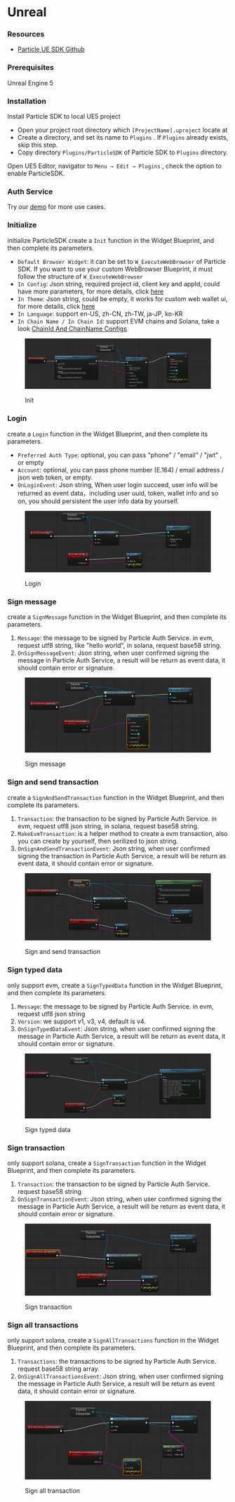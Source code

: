 # Unreal

### Resources <a href="#prerequisites" id="prerequisites"></a>

* [Particle UE SDK Github](https://github.com/Particle-Network/particle-unreal)

### Prerequisites <a href="#prerequisites" id="prerequisites"></a>

Unreal Engine 5&#x20;

### Installation

Install Particle SDK to local UE5 project

* Open your project root directory which `[ProjectName].uproject` locate at
* Create a directory, and set its name to `Plugins` . If `Plugins` already exists, skip this step.
* Copy directory `Plugins/ParticleSDK` of Particle SDK to `Plugins` directory.

Open UE5 Editor, navigator to `Menu → Edit → Plugins` , check the option to enable ParticleSDK.

### Auth Service

Try our [demo](https://github.com/Particle-Network/particle-unreal) for more use cases.

### Initialize&#x20;

initialize ParticleSDK create a `Init` function in the Widget Blueprint, and then complete its parameters.

* `Default Browser Widget`: it can be set to `W_ExecuteWebBrowser` of Particle SDK. If you want to use your custom WebBrowser Blueprint, it must follow the structure of `W_ExecuteWebBrowser`
* `In Config`: Json string, required project id, client key and appId, could have more parameters, for more details, click [here](web.md#set-auth-theme)
* `In Theme`: Json string, could be empty, it works for custom web wallet ui, for more details, click [here](web.md#set-auth-theme)
* `In Language`: support en-US, zh-CN, zh-TW, ja-JP, ko-KR
* `In Chain Name / In Chain Id`: support EVM chains and Solana, take a look [ChainId And ChainName Configs](../../node-service/evm-chains-api/#structure)

<figure><img src="../../.gitbook/assets/image (9).png" alt=""><figcaption><p>Init</p></figcaption></figure>

### Login

create a `Login` function in the Widget Blueprint, and then complete its parameters.

* `Preferred Auth Type`: optional, you can pass "phone" / "email" / "jwt" , or empty
* `Account`: optional, you can pass phone number (E.164) / email address / json web token, or empty.
* `OnLoginEvent`: Json string, When user login succeed, user info will be returned as event data，including user uuid, token, wallet info and so on, you should persistent the user info data by yourself.

<figure><img src="../../.gitbook/assets/image (8) (1).png" alt=""><figcaption><p>Login </p></figcaption></figure>

### Sign message

create a `SignMessage` function in the Widget Blueprint, and then complete its parameters.

1. `Message`: the message to be signed by Particle Auth Service. in evm, request utf8 string, like "hello world", in solana, request base58 string.&#x20;
2. `OnSignMessageEvent`: Json string, when user confirmed signing the message in Particle Auth Service, a result will be return as event data, it should contain error or signature.

<figure><img src="../../.gitbook/assets/image (3) (1).png" alt=""><figcaption><p>Sign message</p></figcaption></figure>

### Sign and send transaction

create a `SignAndSendTransaction` function in the Widget Blueprint, and then complete its parameters.

1. `Transaction`: the transaction to be signed by Particle Auth Service. in evm, request utf8 json string, in solana, request base58 string.&#x20;
2. `MakeEvmTransaction`: is a helper method to create a evm transaction, also you can create by yourself, then serilized to json string.
3. `OnSignAndSendTransactionEvent`: Json string, when user confirmed signing the transaction in Particle Auth Service, a result will be return as event data, it should contain error or signature.

<figure><img src="../../.gitbook/assets/image (2) (3).png" alt=""><figcaption><p>Sign and send transaction</p></figcaption></figure>

### Sign typed data

only support evm, create a `SignTypedData` function in the Widget Blueprint, and then complete its parameters.

1. `Message`: the message to be signed by Particle Auth Service. in evm, request utf8 json string
2. `Version`: we support v1, v3, v4, default is v4.
3. `OnSignTypedDataEvent`: Json string, when user confirmed signing the message in Particle Auth Service, a result will be return as event data, it should contain error or signature.

<figure><img src="../../.gitbook/assets/image (4) (1).png" alt=""><figcaption><p>Sign typed data</p></figcaption></figure>

### Sign transaction

only support solana, create a `SignTransaction` function in the Widget Blueprint, and then complete its parameters.

1. `Transaction`: the transaction to be signed by Particle Auth Service. request base58 string
2. `OnSignTransactionEvent`: Json string, when user confirmed signing the message in Particle Auth Service, a result will be return as event data, it should contain error or signature.

<figure><img src="../../.gitbook/assets/image (1) (1).png" alt=""><figcaption><p>Sign transaction</p></figcaption></figure>

### Sign all transactions

only support solana, create a `SignAllTransactions` function in the Widget Blueprint, and then complete its parameters.

1. `Transactions`: the transactions to be signed by Particle Auth Service. request base58 string array.
2. `OnSignAllTransactionsEvent`: Json string, when user confirmed signing the message in Particle Auth Service, a result will be return as event data, it should contain error or signature.

<figure><img src="../../.gitbook/assets/image.png" alt=""><figcaption><p>Sign all transaction</p></figcaption></figure>
